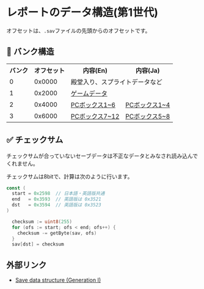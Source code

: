 # レポートのデータ構造(第1世代)

オフセットは、`.sav`ファイルの先頭からのオフセットです。

## 🏦 バンク構造

<table>
  <tbody>
    <tr>
      <th>バンク</th>
      <th>オフセット</th>
      <th>内容(En)</th>
      <th>内容(Ja)</th>
    </tr>
    <tr>
      <td>0</td>
      <td>0x0000</td>
      <td colspan="2">殿堂入り、スプライトデータなど</td>
    </tr>
    <tr>
      <td>1</td>
      <td>0x2000</td>
      <td colspan="2"><a href="./bank1.md">ゲームデータ</a></td>
    </tr>
    <tr>
      <td>2</td>
      <td>0x4000</td>
      <td><a href="./bank2-3.md">PCボックス1~6</a></td>
      <td><a href="./bank2-3.md">PCボックス1~4</a></td>
    </tr>
    <tr>
      <td>3</td>
      <td>0x6000</td>
      <td><a href="./bank2-3.md">PCボックス7~12</a></td>
      <td><a href="./bank2-3.md">PCボックス5~8</a></td>
    </tr>
  </tbody>
</table>

## ✅ チェックサム

チェックサムが合っていないセーブデータは不正なデータとみなされ読み込んでくれません。

チェックサムは8bitで、計算は次のように行います。

```go
const (
  start = 0x2598  // 日本語・英語版共通
  end   = 0x3593  // 英語版は 0x3521
  dst   = 0x3594  // 英語版は 0x3523
)

  checksum := uint8(255)
  for (ofs := start; ofs < end; ofs++) {
    checksum -= getByte(sav, ofs)
  }
  sav[dst] = checksum
```

## 外部リンク

- [Save data structure (Generation I)](https://bulbapedia.bulbagarden.net/wiki/Save_data_structure_(Generation_I))
